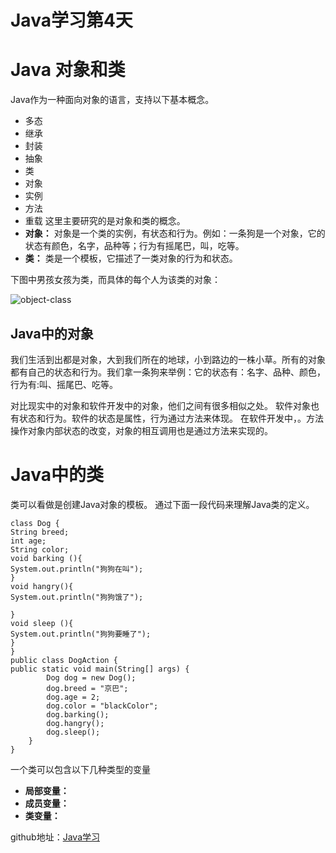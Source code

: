 # Java学习第4天
# Java 对象和类
Java作为一种面向对象的语言，支持以下基本概念。

* 多态
* 继承
* 封装
* 抽象
* 类
* 对象
* 实例
* 方法
* 重载
这里主要研究的是对象和类的概念。
* **对象：** 对象是一个类的实例，有状态和行为。例如：一条狗是一个对象，它的状态有颜色，名字，品种等；行为有摇尾巴，叫，吃等。
* **类：** 类是一个模板，它描述了一类对象的行为和状态。

下图中男孩女孩为类，而具体的每个人为该类的对象：

![object-class](https://wx2.sinaimg.cn/large/006mQyr2ly1g44fl40529j30bi0cm75e.jpg)



## Java中的对象
 我们生活到出都是对象，大到我们所在的地球，小到路边的一株小草。所有的对象都有自己的状态和行为。我们拿一条狗来举例：它的状态有：名字、品种、颜色，行为有:叫、摇尾巴、吃等。
 
 对比现实中的对象和软件开发中的对象，他们之间有很多相似之处。
 软件对象也有状态和行为。软件的状态是属性，行为通过方法来体现。
 在软件开发中，。方法操作对象内部状态的改变，对象的相互调用也是通过方法来实现的。

# Java中的类

类可以看做是创建Java对象的模板。
通过下面一段代码来理解Java类的定义。
```
class Dog {
String breed;
int age;
String color;
void barking (){
System.out.println("狗狗在叫");
}
void hangry(){
System.out.println("狗狗饿了");

}
void sleep (){
System.out.println("狗狗要睡了");
}
}
public class DogAction {
public static void main(String[] args) {
		Dog dog = new Dog();
		dog.breed = "京巴";
		dog.age = 2;
		dog.color = "blackColor";
		dog.barking();
		dog.hangry();
		dog.sleep();
	}
}
```
一个类可以包含以下几种类型的变量

* **局部变量：**
* **成员变量：**
* **类变量：**

github地址：[Java学习](https://github.com/shaveKevin/SKJAVALearning)




